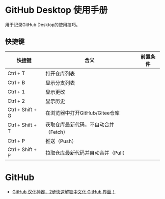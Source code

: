 # GitHub Desktop 使用手册

用于记录GitHub Desktop的使用技巧。

## 快捷键

| 快捷键           | 含义                                  | 前置条件 |
| ---------------- | ------------------------------------- | -------- |
| Ctrl + T         | 打开仓库列表                          |          |
| Ctrl + B         | 显示分支列表                          |          |
| Ctrl + 1         | 显示更改                              |          |
| Ctrl + 2         | 显示历史                              |          |
| Ctrl + Shift + G | 在浏览器中打开GitHub/Gitee仓库        |          |
| Ctrl + Shift + T | 获取仓库最新代码，不自动合并（Fetch） |          |
| Ctrl + P         | 推送（Push）                          |          |
| Ctrl + Shift + P | 拉取仓库最新代码并自动合并（Pull）    |          |



# GitHub

- [GitHub 汉化神器，2步快速解锁中文化 GitHub 界面！](https://mp.weixin.qq.com/s?__biz=MzIxMTUzNzM5Ng==&mid=2247514604&idx=1&sn=2caa86bad9e097d68f8bebd19f48444e&chksm=96b2e95a480575543192429714586c43ac19084f9d5f5c42dae0af91556b8236df9151dc7248&scene=126&sessionid=1750330396#rd)
